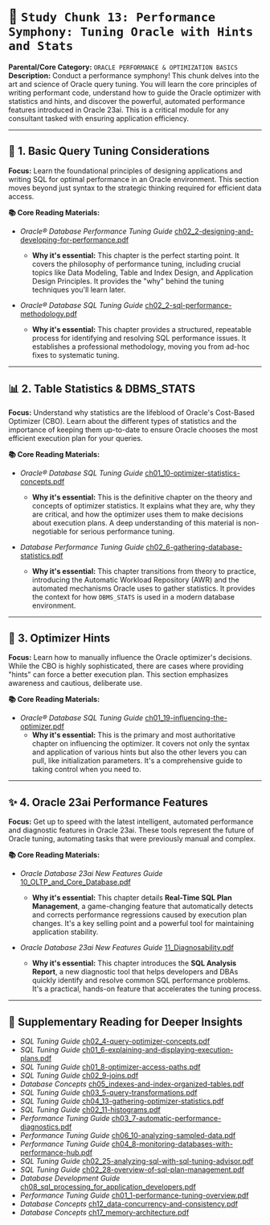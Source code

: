 # 🎼 `Study Chunk 13: Performance Symphony: Tuning Oracle with Hints and Stats`

**Parental/Core Category:** `ORACLE PERFORMANCE & OPTIMIZATION BASICS`  
**Description:** Conduct a performance symphony! This chunk delves into the art and science of Oracle query tuning. You will learn the core principles of writing performant code, understand how to guide the Oracle optimizer with statistics and hints, and discover the powerful, automated performance features introduced in Oracle 23ai. This is a critical module for any consultant tasked with ensuring application efficiency.

---

## 🎹 **1. Basic Query Tuning Considerations**

**Focus:** Learn the foundational principles of designing applications and writing SQL for optimal performance in an Oracle environment. This section moves beyond just syntax to the strategic thinking required for efficient data access.

**📚 Core Reading Materials:**

*   *Oracle® Database Performance Tuning Guide* [ch02_2-designing-and-developing-for-performance.pdf](./books/database-performance-tuning-guide/ch02_2-designing-and-developing-for-performance.pdf)
    *   **Why it's essential:** This chapter is the perfect starting point. It covers the philosophy of performance tuning, including crucial topics like Data Modeling, Table and Index Design, and Application Design Principles. It provides the "why" behind the tuning techniques you'll learn later.

*   *Oracle® Database SQL Tuning Guide* [ch02_2-sql-performance-methodology.pdf](./books/sql-tuning-guide/ch02_2-sql-performance-methodology.pdf)
    *   **Why it's essential:** This chapter provides a structured, repeatable process for identifying and resolving SQL performance issues. It establishes a professional methodology, moving you from ad-hoc fixes to systematic tuning.

---

## 📊 **2. Table Statistics & DBMS_STATS**

**Focus:** Understand why statistics are the lifeblood of Oracle's Cost-Based Optimizer (CBO). Learn about the different types of statistics and the importance of keeping them up-to-date to ensure Oracle chooses the most efficient execution plan for your queries.

**📚 Core Reading Materials:**

*   *Oracle® Database SQL Tuning Guide* [ch01_10-optimizer-statistics-concepts.pdf](./books/sql-tuning-guide/ch01_10-optimizer-statistics-concepts.pdf)
    *   **Why it's essential:** This is the definitive chapter on the theory and concepts of optimizer statistics. It explains what they are, why they are critical, and how the optimizer uses them to make decisions about execution plans. A deep understanding of this material is non-negotiable for serious performance tuning.

*   *Database Performance Tuning Guide* [ch02_6-gathering-database-statistics.pdf](./books/database-performance-tuning-guide/ch02_6-gathering-database-statistics.pdf)
    *   **Why it's essential:** This chapter transitions from theory to practice, introducing the Automatic Workload Repository (AWR) and the automated mechanisms Oracle uses to gather statistics. It provides the context for how `DBMS_STATS` is used in a modern database environment.

---

## 📌 **3. Optimizer Hints**

**Focus:** Learn how to manually influence the Oracle optimizer's decisions. While the CBO is highly sophisticated, there are cases where providing "hints" can force a better execution plan. This section emphasizes awareness and cautious, deliberate use.

**📚 Core Reading Materials:**

*   *Oracle® Database SQL Tuning Guide* [ch01_19-influencing-the-optimizer.pdf](./books/sql-tuning-guide/ch01_19-influencing-the-optimizer.pdf)
    *   **Why it's essential:** This is the primary and most authoritative chapter on influencing the optimizer. It covers not only the syntax and application of various hints but also the other levers you can pull, like initialization parameters. It's a comprehensive guide to taking control when you need to.

---

## ✨ **4. Oracle 23ai Performance Features**

**Focus:** Get up to speed with the latest intelligent, automated performance and diagnostic features in Oracle 23ai. These tools represent the future of Oracle tuning, automating tasks that were previously manual and complex.

**📚 Core Reading Materials:**

*   *Oracle Database 23ai New Features Guide* [10_OLTP_and_Core_Database.pdf](./books/oracle-database-23ai-new-features-guide/10_OLTP_and_Core_Database.pdf)
    *   **Why it's essential:** This chapter details **Real-Time SQL Plan Management**, a game-changing feature that automatically detects and corrects performance regressions caused by execution plan changes. It's a key selling point and a powerful tool for maintaining application stability.

*   *Oracle Database 23ai New Features Guide* [11_Diagnosability.pdf](./books/oracle-database-23ai-new-features-guide/11_Diagnosability.pdf)
    *   **Why it's essential:** This chapter introduces the **SQL Analysis Report**, a new diagnostic tool that helps developers and DBAs quickly identify and resolve common SQL performance problems. It's a practical, hands-on feature that accelerates the tuning process.

---
## 📖 **Supplementary Reading for Deeper Insights**

*   *SQL Tuning Guide* [ch02_4-query-optimizer-concepts.pdf](./books/sql-tuning-guide/ch02_4-query-optimizer-concepts.pdf)
*   *SQL Tuning Guide* [ch01_6-explaining-and-displaying-execution-plans.pdf](./books/sql-tuning-guide/ch01_6-explaining-and-displaying-execution-plans.pdf)
*   *SQL Tuning Guide* [ch01_8-optimizer-access-paths.pdf](./books/sql-tuning-guide/ch01_8-optimizer-access-paths.pdf)
*   *SQL Tuning Guide* [ch02_9-joins.pdf](./books/sql-tuning-guide/ch02_9-joins.pdf)
*   *Database Concepts* [ch05_indexes-and-index-organized-tables.pdf](./books/database-concepts/ch05_indexes-and-index-organized-tables.pdf)
*   *SQL Tuning Guide* [ch03_5-query-transformations.pdf](./books/sql-tuning-guide/ch03_5-query-transformations.pdf)
*   *SQL Tuning Guide* [ch04_13-gathering-optimizer-statistics.pdf](./books/sql-tuning-guide/ch04_13-gathering-optimizer-statistics.pdf)
*   *SQL Tuning Guide* [ch02_11-histograms.pdf](./books/sql-tuning-guide/ch02_11-histograms.pdf)
*   *Performance Tuning Guide* [ch03_7-automatic-performance-diagnostics.pdf](./books/database-performance-tuning-guide/ch03_7-automatic-performance-diagnostics.pdf)
*   *Performance Tuning Guide* [ch06_10-analyzing-sampled-data.pdf](./books/database-performance-tuning-guide/ch06_10-analyzing-sampled-data.pdf)
*   *Performance Tuning Guide* [ch04_8-monitoring-databases-with-performance-hub.pdf](./books/database-performance-tuning-guide/ch04_8-monitoring-databases-with-performance-hub.pdf)
*   *SQL Tuning Guide* [ch02_25-analyzing-sql-with-sql-tuning-advisor.pdf](./books/sql-tuning-guide/ch02_25-analyzing-sql-with-sql-tuning-advisor.pdf)
*   *SQL Tuning Guide* [ch02_28-overview-of-sql-plan-management.pdf](./books/sql-tuning-guide/ch02_28-overview-of-sql-plan-management.pdf)
*   *Database Development Guide* [ch08_sql_processing_for_application_developers.pdf](./books/database-development-guide/ch08_sql_processing_for_application_developers.pdf)
*   *Performance Tuning Guide* [ch01_1-performance-tuning-overview.pdf](./books/database-performance-tuning-guide/ch01_1-performance-tuning-overview.pdf)
*   *Database Concepts* [ch12_data-concurrency-and-consistency.pdf](./books/database-concepts/ch12_data-concurrency-and-consistency.pdf)
*   *Database Concepts* [ch17_memory-architecture.pdf](./books/database-concepts/ch17_memory-architecture.pdf)
